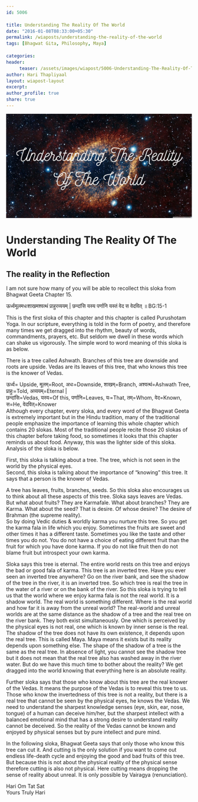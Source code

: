 ```yaml
--- 
id: 5006

title: Understanding The Reality Of The World
date: "2016-01-08T08:33:00+05:30"
permalink: /wiaposts/understanding-the-reality-of-the-world
tags: [Bhagwat Gita, Philosophy, Maya]    

categories: 
header:
     teaser: /assets/images/wiapost/5006-Understanding-The-Reality-Of-The-World.jpg
author: Hari Thapliyaal 
layout: wiapost-layout 
excerpt:  
author_profile: true 
share: true 
---
```


![Understanding The Reality Of The World](/assets/images/wiapost/5006-Understanding-The-Reality-Of-The-World.jpg)     
   
# Understanding The Reality Of The World    
## The reality in the Reflection        
    
I am not sure how many of you will be able to recollect this sloka from Bhagwat Geeta Chapter 15.    
    
ऊर्ध्वमूलमधःशाखमश्वत्थं प्राहुरव्ययम्‌ | छन्दांसि यस्य पर्णानि यस्तं वेद स वेदवित्‌ ॥ BG:15-1    
    
This is the first sloka of this chapter and this chapter is called Purushotam Yoga. In our scripture, everything is told in the form of poetry, and therefore many times we get dragged into the rhythm, beauty of words, commandments, prayers, etc. But seldom we dwell in these words which can shake us vigorously. The simple word to word meaning of this sloka is as below.    
    
There is a tree called Ashwath. Branches of this tree are downside and roots are upside. Vedas are its leaves of this tree, that who knows this tree is the knower of Vedas.    
    
ऊर्ध्व= Upside, मूलम्‌=Root, अधः=Downside, शाखम्‌=Branch, अश्वत्थं=Ashwath Tree, प्राहुः=Told, अव्ययम्‌=Eternal |     
छन्दांसि=Vedas, यस्य=Of this, पर्णानि=Leaves, यः=That, तम्‌=Whom, वेद=Known, स=He, वेदवित्‌=Knower     
Although every chapter, every sloka, and every word of the Bhagwat Geeta is extremely important but in the Hindu tradition, many of the traditional people emphasize the importance of learning this whole chapter which contains 20 slokas. Most of the traditional people recite those 20 slokas of this chapter before taking food, so sometimes it looks that this chapter reminds us about food. Anyway, this was the lighter side of this sloka. Analysis of the sloka is below.    
    
First, this sloka is talking about a tree. The tree, which is not seen in the world by the physical eyes.     
Second, this sloka is talking about the importance of “knowing” this tree. It says that a person is the knower of Vedas.    
    
A tree has leaves, fruits, branches, seeds. So this sloka also encourages us to think about all these aspects of this tree. Sloka says leaves are Vedas. But what about fruits? They are Karmafale. What about branches? They are Karma. What about the seed? That is desire. Of whose desire? The desire of Brahman (the supreme reality).     
So by doing Vedic duties &amp; worldly karma you nurture this tree. So you get the karma fala in life which you enjoy. Sometimes the fruits are sweet and other times it has a different taste. Sometimes you like the taste and other times you do not. You do not have a choice of eating different fruit than the fruit for which you have done karma. If you do not like fruit then do not blame fruit but introspect your own karma.    
    
Sloka says this tree is eternal. The entire world rests on this tree and enjoys the bad or good fala of karma. This tree is an inverted tree. Have you ever seen an inverted tree anywhere? Go on the river bank, and see the shadow of the tree in the river, it is an inverted tree. So which tree is real the tree in the water of a river or on the bank of the river. So this sloka is trying to tell us that the world where we enjoy karma fala is not the real world. It is a shadow world. The real world is something different. Where is the real world and how far it is away from the unreal world? The real-world and unreal worlds are at the same distance as the shadow of a tree and the real tree on the river bank. They both exist simultaneously. One which is perceived by the physical eyes is not real, one which is known by inner sense is the real. The shadow of the tree does not have its own existence, it depends upon the real tree. This is called Maya. Maya means it exists but its reality depends upon something else. The shape of the shadow of a tree is the same as the real tree. In absence of light, you cannot see the shadow tree but it does not mean that the real tree also has washed away in the river water. But do we have this much time to bother about the reality? We get dragged into the world knowing that everything here is an absolute reality.    
    
Further sloka says that those who know about this tree are the real knower of the Vedas. It means the purpose of the Vedas is to reveal this tree to us. Those who know the invertedness of this tree is not a reality, but there is a real tree that cannot be seen by the physical eyes, he knows the Vedas. We need to understand the sharpest knowledge senses (eye, skin, ear, nose, tongue) of a human can deceive him/her, but the sharpest intellect with a balanced emotional mind that has a strong desire to understand reality cannot be deceived. So the reality of the Vedas cannot be known and enjoyed by physical senses but by pure intellect and pure mind.    
    
In the following sloka, Bhagwat Geeta says that only those who know this tree can cut it. And cutting is the only solution if you want to come out endless life-death cycle and enjoying the good and bad fruits of this tree. But because this is not about the physical reality of the physical sense therefore cutting is also not physical. Here cutting means dropping the sense of reality about unreal. It is only possible by Vairagya (renunciation).    
    
Hari Om Tat Sat    
Yours Truly Hari     
